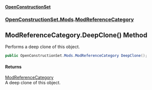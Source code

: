 #### [OpenConstructionSet](index.md 'index')
### [OpenConstructionSet.Mods](index.md#OpenConstructionSet_Mods 'OpenConstructionSet.Mods').[ModReferenceCategory](fD20sxqQhMY5F9hDkDL_LA.md 'OpenConstructionSet.Mods.ModReferenceCategory')
## ModReferenceCategory.DeepClone() Method
Performs a deep clone of this object.  
```csharp
public OpenConstructionSet.Mods.ModReferenceCategory DeepClone();
```
#### Returns
[ModReferenceCategory](fD20sxqQhMY5F9hDkDL_LA.md 'OpenConstructionSet.Mods.ModReferenceCategory')  
A deep clone of this object.
